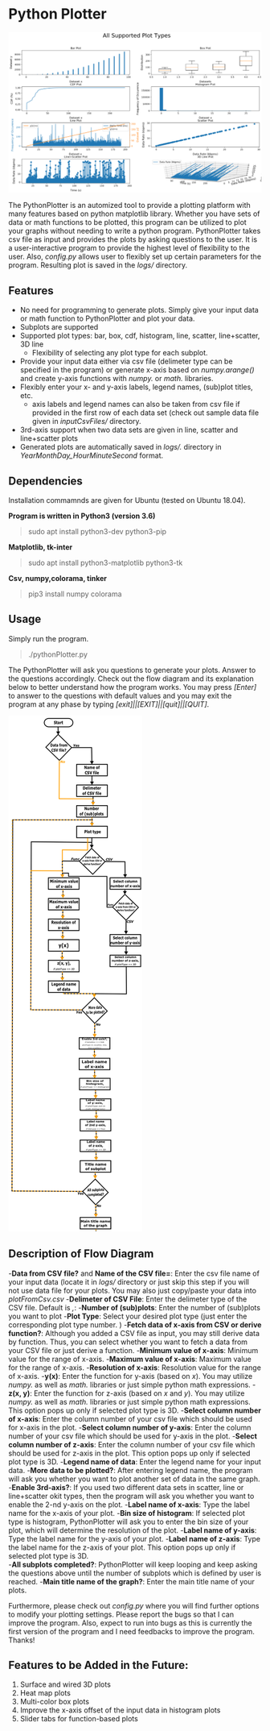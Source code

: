 # Python Plotter

![PythonPlotter](supportedPlots.png)

The PythonPlotter is an automized tool to provide a plotting platform with many features based on python matplotlib library. Whether you have sets of data or math functions to be plotted, this program can be utilized to plot your graphs without needing to write a python program. 
PythonPlotter takes csv file as input and provides the plots by asking questions to the user. It is a user-interactive program to provide the highest level of flexibility to the user. Also, *config.py* allows user to flexibly set up certain parameters for the program. 
Resulting plot is saved in the *logs/* directory. 


## Features
- No need for programming to generate plots. Simply give your input data or math function to PythonPlotter and plot your data. 
- Subplots are supported
- Supported plot types: bar, box, cdf, histogram, line, scatter, line+scatter, 3D line
	- Flexibility of selecting any plot type for each subplot.
- Provide your input data either via csv file (delimeter type can be specified in the program) or generate x-axis based on *numpy.arange()* and create y-axis functions with *numpy.* or *math.* libraries.
- Flexibly enter your x- and y-axis labels, legend names, (sub)plot titles, etc.
	- axis labels and legend names can also be taken from csv file if provided in the first row of each data set (check out sample data file given in *inputCsvFiles/* directory.
- 3rd-axis support when two data sets are given in line, scatter and line+scatter plots
- Generated plots are automatically saved in *logs/.* directory in  *YearMonthDay_HourMinuteSecond* format. 

## Dependencies

Installation commamnds are given for Ubuntu (tested on Ubuntu 18.04).

**Program is written in Python3 (version 3.6)**

> sudo apt install python3-dev python3-pip

**Matplotlib, tk-inter**

> sudo apt install python3-matplotlib python3-tk

**Csv, numpy,colorama, tinker**

> pip3 install numpy colorama

## Usage

Simply run the program.

> ./pythonPlotter.py

The PythonPlotter will ask you questions to generate your plots. Answer to the questions accordingly. Check out the flow diagram and its explanation below to better understand how the program works. You may press *[Enter]* to answer to the questions with default values and you may exit the program at any phase by typing *[exit]||[EXIT]||[quit]||[QUIT]*.

![Flow Diagram of PythonPlotter](flowDiagram.png)

## Description of Flow Diagram
-**Data from CSV file?** and **Name of the CSV file=**: Enter the csv file name of your input data (locate it in *logs/* directory or just skip this step if you will not use data file for your plots. You may also just copy/paste your data into *plotFromCsv.csv*
-**Delimeter of CSV File**: Enter the delimeter type of the CSV file. Default is *,*: 
-**Number of (sub)plots**: Enter the number of (sub)plots you want to plot
-**Plot Type**: Select your desired plot type (just enter the corresponding plot type number. )
-**Fetch data of x-axis from CSV or derive function?**: Although you added a CSV file as input, you may still derive data by function. Thus, you can select whether you want to fetch a data from your CSV file or just derive a function. 
-**Minimum value of x-axis**: Minimum value for the range of x-axis.
-**Maximum value of x-axis**: Maximum value for the range of x-axis.
-**Resolution of x-axis**: Resolution value for the range of x-axis.
-**y(x)**: Enter the function for y-axis (based on *x*). You may utilize *numpy.* as well as *math.* libraries or just simple python math expressions. 
-**z(x, y)**: Enter the function for z-axis (based on *x* and *y*). You may utilize *numpy.* as well as *math.* libraries or just simple python math expressions. This option pops up only if selected plot type is 3D. 
-**Select column number of x-axis**: Enter the column number of your csv file which should be used for x-axis in the plot. 
-**Select column number of y-axis**: Enter the column number of your csv file which should be used for y-axis in the plot. 
-**Select column number of z-axis**: Enter the column number of your csv file which should be used for z-axis in the plot. This option pops up only if selected plot type is 3D. 
-**Legend name of data**: Enter the legend name for your input data.
-**More data to be plotted?**: After entering legend name, the program will ask you whether you want to plot another set of data in the same graph. 
-**Enable 3rd-axis?**: If you used two different data sets in scatter, line or line+scatter okit types, then the program will ask you whether you want to enable the 2-nd y-axis on the plot. 
-**Label name of x-axis**: Type the label name for the x-axis of your plot. 
-**Bin size of histogram**: If selected plot type is histogram, PythonPlotter will ask you to enter the bin size of your plot, which will determine the resolution of the plot. 
-**Label name of y-axis**: Type the label name for the y-axis of your plot. 
-**Label name of z-axis**: Type the label name for the z-axis of your plot. This option pops up only if selected plot type is 3D.  
-**All subplots completed?**: PythonPlotter will keep looping and keep asking the questions above until the number of subplots which is defined by user is reached. 
-**Main title name of the graph?**: Enter the main title name of your plots. 

Furthermore, please check out *config.py* where you will find further options to modify your plotting settings. 
Please report the bugs so that I can improve the program. Also, expect to run into bugs as this is currently the first version of the program and I need feedbacks to improve the program. Thanks!

## Features to be Added in the Future:
1. Surface and wired 3D plots
2. Heat map plots
3. Multi-color box plots
4. Improve the x-axis offset of the input data in histogram plots
5. Slider tabs for function-based plots 